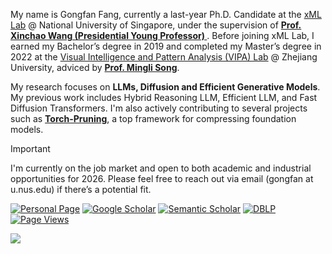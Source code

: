 My name is Gongfan Fang, currently a last-year Ph.D. Candidate at the <a href="https://sites.google.com/view/xml-nus">xML Lab</a> @ National University of Singapore, under the supervision of <a href="https://sites.google.com/site/sitexinchaowang/"> <b> Prof. Xinchao Wang (Presidential Young Professor) </b> </a>. Before joining xML Lab, I earned my Bachelor’s degree in 2019 and completed my Master’s degree in 2022 at the <a href="https://www.vipazoo.cn/">Visual Intelligence and Pattern Analysis (VIPA) Lab</a> @ Zhejiang University, adviced by <a href="https://person.zju.edu.cn/en/msong"> <b>Prof. Mingli Song</b></a>. </p>

My research focuses on <strong>LLMs, Diffusion and Efficient Generative Models</strong>. My previous work includes Hybrid Reasoning LLM, Efficient LLM, and Fast Diffusion Transformers. I'm also actively contributing to several projects such as <strong><a href="https://github.com/VainF/Torch-Pruning">Torch-Pruning</a></strong>, a top framework for compressing foundation models.

> [!IMPORTANT]
> I'm currently on the job market and open to both academic and industrial opportunities for 2026. Please feel free to reach out via email (gongfan at u.nus.edu) if there’s a potential fit.

[![Personal Page](https://img.shields.io/badge/Personal%20Page-Visit-blueviolet)](https://fangggf.github.io/)
[![Google Scholar](https://img.shields.io/badge/Google%20Scholar-Profile-blue)](https://scholar.google.com/citations?user=489YZ_kAAAAJ&hl=en)
[![Semantic Scholar](https://img.shields.io/badge/Semantic%20Scholar-Profile-9cf)](https://www.semanticscholar.org/author/Gongfan-Fang/150110431)
[![DBLP](https://img.shields.io/badge/DBLP-Profile-271)](https://dblp.org/pid/243/5768.html)
[![Page Views](https://komarev.com/ghpvc/?username=vainf&label=Page%20Views&color=ad2352)](https://github.com/VainF)

<picture>
<source 
  srcset="https://github-readme-stats.vercel.app/api?username=VainF&show_icons=true&theme=calm"
  media="(prefers-color-scheme: dark)"
/>
<source
  srcset="https://github-readme-stats.vercel.app/api?username=VainF&show_icons=true&theme=calm"
  media="(prefers-color-scheme: light), (prefers-color-scheme: no-preference)"
/>
<img src="https://github-readme-stats.vercel.app/api?username=VainF&show_icons=true&theme=calm" />
</picture>
